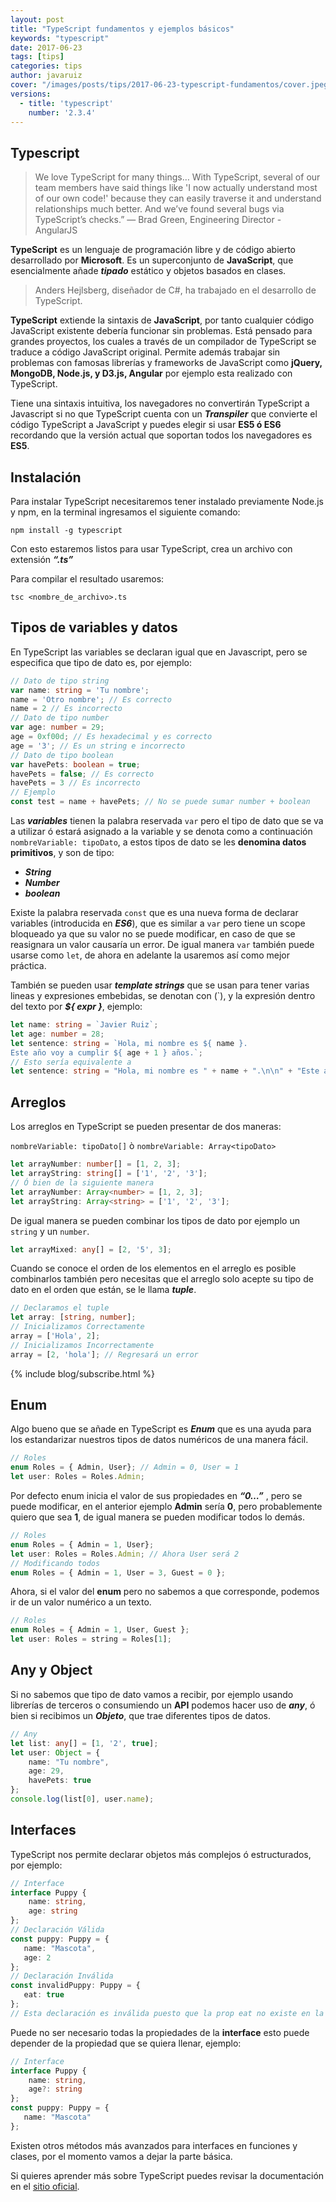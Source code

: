 ```yaml
---
layout: post
title: "TypeScript fundamentos y ejemplos básicos"
keywords: "typescript"
date: 2017-06-23
tags: [tips]
categories: tips
author: javaruiz
cover: "/images/posts/tips/2017-06-23-typescript-fundamentos/cover.jpeg"
versions:
  - title: 'typescript'
    number: '2.3.4'
---
```


<amp-img width="1024" height="512" layout="responsive" src="/images/posts/tips/2017-06-23-typescript-fundamentos/cover.jpeg"></amp-img>

## Typescript

> We love TypeScript for many things… With TypeScript, several of our team members have said things like 'I now actually understand most of our own code!' because they can easily traverse it and understand relationships much better. And we’ve found several bugs via TypeScript’s checks.” — Brad Green, Engineering Director - AngularJS

<!--summary-->
**TypeScript** es un lenguaje de programación libre y de código abierto desarrollado por **Microsoft**. Es un superconjunto de **JavaScript**, que esencialmente añade ***tipado*** estático y objetos basados en clases.

> Anders Hejlsberg, diseñador de C#, ha trabajado en el desarrollo de TypeScript.

**TypeScript** extiende la sintaxis de **JavaScript**, por tanto cualquier código JavaScript existente debería funcionar sin problemas. Está pensado para grandes proyectos, los cuales a través de un compilador de TypeScript se traduce a código JavaScript original. Permite además trabajar sin problemas con famosas librerías y frameworks de JavaScript como **jQuery, MongoDB, Node.js, y D3.js, Angular** por ejemplo esta realizado con TypeScript.

Tiene una sintaxis intuitiva, los navegadores no convertirán TypeScript a Javascript si no que TypeScript cuenta con un ***Transpiler*** que convierte el código TypeScript a JavaScript y puedes elegir si usar **ES5 ó ES6** recordando que la versión actual que soportan todos los navegadores es **ES5**.

## Instalación

Para instalar TypeScript necesitaremos tener instalado previamente Node.js y npm, en la terminal ingresamos el siguiente comando:

````
npm install -g typescript
````

Con esto estaremos listos para usar TypeScript, crea un archivo con extensión ***“.ts”***

Para compilar el resultado usaremos:

````
tsc <nombre_de_archivo>.ts
````

## Tipos de variables y datos

En TypeScript las variables se declaran igual que en Javascript, pero se especifica que tipo de dato es, por ejemplo:

```ts
// Dato de tipo string
var name: string = 'Tu nombre';
name = 'Otro nombre'; // Es correcto
name = 2 // Es incorrecto
// Dato de tipo number
var age: number = 29;
age = 0xf00d; // Es hexadecimal y es correcto
age = '3'; // Es un string e incorrecto
// Dato de tipo boolean
var havePets: boolean = true;
havePets = false; // Es correcto
havePets = 3 // Es incorrecto
// Ejemplo
const test = name + havePets; // No se puede sumar number + boolean
```

Las ***variables*** tienen la palabra reservada `var` pero el tipo de dato que se va a utilizar ó estará asignado a la variable y se denota como a continuación `nombreVariable: tipoDato`, a estos tipos de dato se les **denomina datos primitivos**, y son de tipo:

* ***String***
* ***Number***
* ***boolean***

Existe la palabra reservada `const` que es una nueva forma de declarar variables (introducida en ***ES6***), que es similar a `var` pero tiene un scope bloqueado ya que su valor no se puede modificar, en caso de que se reasignara un valor causaría un error. De igual manera `var` también puede usarse como `let`, de ahora en adelante la usaremos así como mejor práctica.

También se pueden usar ***template strings*** que se usan para tener varias lineas y expresiones embebidas, se denotan con (`), y la expresión dentro del texto por ***${ expr }***, ejemplo:

```ts
let name: string = `Javier Ruiz`;
let age: number = 28;
let sentence: string = `Hola, mi nombre es ${ name }.
Este año voy a cumplir ${ age + 1 } años.`;
// Esto sería equivalente a
let sentence: string = "Hola, mi nombre es " + name + ".\n\n" + "Este año voy a cumplir " + (age + 1) + " años.";
```

## Arreglos

Los arreglos en TypeScript se pueden presentar de dos maneras:

`nombreVariable: tipoDato[]` ò `nombreVariable: Array<tipoDato>`

```ts
let arrayNumber: number[] = [1, 2, 3];
let arrayString: string[] = ['1', '2', '3'];
// Ó bien de la siguiente manera
let arrayNumber: Array<number> = [1, 2, 3];
let arrayString: Array<string> = ['1', '2', '3'];
```

De igual manera se pueden combinar los tipos de dato por ejemplo un `string` y un `number`.

```ts
let arrayMixed: any[] = [2, '5', 3];
```

Cuando se conoce el orden de los elementos en el arreglo es posible combinarlos también pero necesitas que el arreglo solo acepte su tipo de dato en el orden que están, se le llama ***tuple***.

```ts
// Declaramos el tuple
let array: [string, number];
// Inicializamos Correctamente
array = ['Hola', 2];
// Inicializamos Incorrectamente
array = [2, 'hola']; // Regresará un error
```

{% include blog/subscribe.html %}

## Enum

Algo bueno que se añade en TypeScript es ***Enum*** que es una ayuda para los estandarizar nuestros tipos de datos numéricos de una manera fácil.

```ts
// Roles
enum Roles = { Admin, User}; // Admin = 0, User = 1
let user: Roles = Roles.Admin;
```

Por defecto enum inicia el valor de sus propiedades en ***“0…”*** , pero se puede modificar, en el anterior ejemplo **Admin** sería **0**, pero probablemente quiero que sea **1**, de igual manera se pueden modificar todos lo demás.

```ts
// Roles
enum Roles = { Admin = 1, User};
let user: Roles = Roles.Admin; // Ahora User será 2
// Modificando todos
enum Roles = { Admin = 1, User = 3, Guest = 0 };
```

Ahora, si el valor del **enum** pero no sabemos a que corresponde, podemos ir de un valor numérico a un texto.

```ts
// Roles
enum Roles = { Admin = 1, User, Guest };
let user: Roles = string = Roles[1];
```

## Any y Object

Si no sabemos que tipo de dato vamos a recibir, por ejemplo usando librerías de terceros o consumiendo un **API** podemos hacer uso de ***any***, ó bien si recibimos un ***Objeto***, que trae diferentes tipos de datos.

```ts
// Any
let list: any[] = [1, '2', true];
let user: Object = {
    name: "Tu nombre",
    age: 29,
    havePets: true
};
console.log(list[0], user.name);
```

## Interfaces

TypeScript nos permite declarar objetos más complejos ó estructurados, por ejemplo:

```ts
// Interface
interface Puppy {
    name: string,
    age: string
};
// Declaración Válida
const puppy: Puppy = {
   name: "Mascota",
   age: 2
};
// Declaración Inválida
const invalidPuppy: Puppy = {
   eat: true
};
// Esta declaración es inválida puesto que la prop eat no existe en la interface.
```

Puede no ser necesario todas la propiedades de la **interface** esto puede depender de la propiedad que se quiera llenar, ejemplo:

```ts
// Interface
interface Puppy {
    name: string,
    age?: string
};
const puppy: Puppy = {
   name: "Mascota"
};
```

Existen otros métodos más avanzados para interfaces en funciones y clases, por el momento vamos a dejar la parte básica.

Si quieres aprender más sobre TypeScript puedes revisar la documentación en el [sitio oficial](https://www.typescriptlang.org/).
